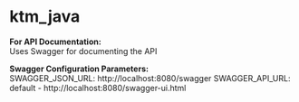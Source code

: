 # ktm_java

**For API Documentation:**  
Uses Swagger for documenting the API

**Swagger Configuration Parameters:**  
SWAGGER_JSON_URL:   http://localhost:8080/swagger
SWAGGER_API_URL:    default - http://localhost:8080/swagger-ui.html
